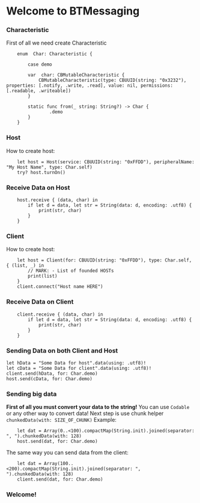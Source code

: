 
# Welcome to BTMessaging

### Characteristic
First of all we need create Characteristic

        enum  Char: Characteristic {
    
            case demo
    
            var  char: CBMutableCharacteristic {
                CBMutableCharacteristic(type: CBUUID(string: "0x3232"), properties: [.notify, .write, .read], value: nil, permissions: [.readable, .writeable])
            }
    
            static func from(_ string: String?) -> Char {
                    .demo
            }
        }

### Host
How to create host: 

        
        let host = Host(service: CBUUID(string: "0xFFDD"), peripheralName: "My Host Name", type: Char.self)
        try? host.turnOn()
        
### Receive Data on Host

        host.receive { (data, char) in
            if let d = data, let str = String(data: d, encoding: .utf8) {
                print(str, char)
            }
        }
     
### Client
How to create host: 

        
        let host = Client(for: CBUUID(string: "0xFFDD"), type: Char.self, { (list, _) in 
            // MARK: - List of founded HOSTs
            print(list)
        }
        client.connect("Host name HERE")
   
### Receive Data on Client

        client.receive { (data, char) in
            if let d = data, let str = String(data: d, encoding: .utf8) {
                print(str, char)
            }
        }


### Sending Data on both Client and Host

    let hData = "Some Data for host".data(using: .utf8)!
    let cData = "Some Data for client".data(using: .utf8)!
    client.send(hData, for: Char.demo)
    host.send(cData, for: Char.demo)
    
### Sending big data
**First of all you must convert your data to the string!** You can use `Codable` or any other way to convert data!  Next step is use chunk helper `chunkedData(with: SIZE_OF_CHUNK)`
Example:

	    let dat = Array(0..<100).compactMap(String.init).joined(separator: ", ").chunkedData(with: 128)
	    host.send(dat, for: Char.demo)
The same way you can send data from the client:

	    let dat = Array(100..<200).compactMap(String.init).joined(separator: ", ").chunkedData(with: 128)
        client.send(dat, for: Char.demo)

### Welcome!
